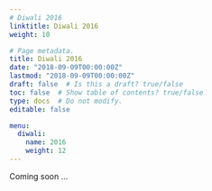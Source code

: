 ```yaml
---
# Diwali 2016
linktitle: Diwali 2016
weight: 10

# Page metadata.
title: Diwali 2016
date: "2018-09-09T00:00:00Z"
lastmod: "2018-09-09T00:00:00Z"
draft: false  # Is this a draft? true/false
toc: false  # Show table of contents? true/false
type: docs  # Do not modify.
editable: false

menu:
  diwali:
    name: 2016
    weight: 12
---
```


Coming soon ...